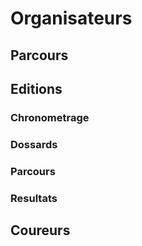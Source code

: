 # Organisateurs

## Parcours

## Editions

### Chronometrage

### Dossards

### Parcours

### Resultats

## Coureurs